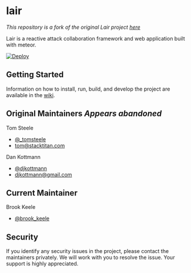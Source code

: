 # lair
_This repository is a fork of the original Lair project [here](https://github.com/lair-framework/lair)_

Lair is a reactive attack collaboration framework and web application built with meteor.

[![Deploy](https://www.herokucdn.com/deploy/button.png)](https://heroku.com/deploy?template=https://github.com/bkeele/lair)

## Getting Started
Information on how to install, run, build, and develop the project are available in the [wiki](https://github.com/lair-framework/lair/wiki).

## Original Maintainers _Appears abandoned_
Tom Steele
- [@_tomsteele](https://twitter.com/_tomsteele)
- tom@stacktitan.com

Dan Kottmann
- [@djkottmann](https://twitter.com/djkottmann)
- djkottmann@gmail.com

## Current Maintainer
Brook Keele
- [@brook_keele](https://twitter.com/brook_keele)

## Security
If you identify any security issues in the project, please contact the maintainers privately. We will work with you to resolve the issue. Your support is highly appreciated.
